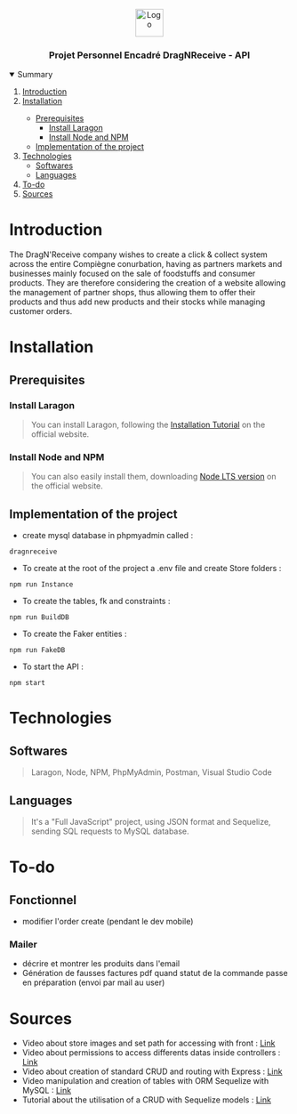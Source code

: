 <p align="center">
    <img src="https://www.promeo-formation.fr/themes/custom/promeo/img/logos/logo_promeo_white.svg" alt="Logo" height="50px"><br>
    <h3 align="center">Projet Personnel Encadré DragNReceive - API </h3>
</p>  

<details open="open">
  <summary>Summary</summary>
  <ol>
    <li>
      <a href="#Introduction">Introduction</a>
    </li>
    <li>
      <a href="#Installation">Installation</a>
    </li>
    <ul>
        <li>
            <a href="#Prerequisites">Prerequisites</a>
            <ul>
              <li>
                <a href="#Install-Laragon">Install Laragon</a>
              </li>
              <li>
                <a href="#Install-Node-and-NPM">Install Node and NPM</a>
              </li>
          </ul>
        </li>
        <li>
            <a href="#Implementation-of-the-project">Implementation of the project</a>
        </li>
    </ul>
    <li>
      <a href="#Technologies">Technologies</a>
      <ul>
        <li>
          <a href="#Softwares">Softwares</a>
        </li>
        <li>
          <a href="#Languages">Languages</a>
        </li>
      </ul>
    </li>
    <li>
      <a href="#To-do">To-do</a>
    </li>
    <li>
      <a href="#Sources">Sources</a>
    </li>
</details> 
    
# Introduction
    
The DragN'Receive company wishes to create a click & collect system across the entire Compiègne conurbation, having as partners markets and businesses mainly focused on the sale of foodstuffs and consumer products. They are therefore considering the creation of a website allowing the management of partner shops, thus allowing them to offer their products and thus add new products and their stocks while managing customer orders.
    
# Installation

## Prerequisites

### Install Laragon

> You can install Laragon, following the [Installation Tutorial](https://laragon.org/) on the official website.

### Install Node and NPM

> You can also easily install them, downloading [Node LTS version](https://nodejs.org/en/) on the official website.

## Implementation of the project

- create mysql database in phpmyadmin called :
```
dragnreceive
```
- To create at the root of the project a .env file and create Store folders :
```
npm run Instance
```
- To create the tables, fk and constraints :
```
npm run BuildDB
```
- To create the Faker entities :
```
npm run FakeDB
```
- To start the API :
```
npm start
```
    
# Technologies

## Softwares

> Laragon,
> Node,
> NPM,
> PhpMyAdmin,
> Postman,
> Visual Studio Code

## Languages

> It's a "Full JavaScript" project, using JSON format and Sequelize, sending SQL requests to MySQL database.

# To-do

## Fonctionnel

- modifier l'order create (pendant le dev mobile)

### Mailer
- décrire et montrer les produits dans l'email
- Génération de fausses factures pdf quand statut de la commande passe en préparation (envoi par mail au user)

# Sources

- Video about store images and set path for accessing with front : [Link](https://youtu.be/srPXMt1Q0nY)
- Video about permissions to access differents datas inside controllers : [Link](https://youtu.be/jI4K7L-LI58)
- Video about creation of standard CRUD and routing with Express : [Link](https://youtu.be/l8WPWK9mS5M)
- Video manipulation and creation of tables with ORM Sequelize with MySQL : [Link](https://youtu.be/ExTZYpyAn6s)
- Tutorial about the utilisation of a CRUD with Sequelize models : [Link](https://www.bezkoder.com/node-js-express-sequelize-mysql/)
